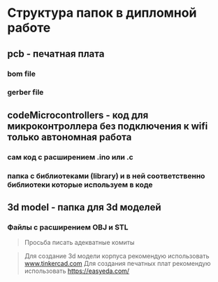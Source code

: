 # Структура папок в дипломной работе
## pcb - печатная плата
### bom file 
### gerber file

## codeMicrocontrollers - код для микроконтроллера без подключения к wifi только автономная работа
### сам код с расширением .ino или .c
### папка с библиотеками (library) и в ней соответственно библиотеки которые используем в коде

## 3d model - папка для 3d моделей 
### Файлы с расширением OBJ и STL

> Просьба писать адекватные комиты 


> Для создание 3d модели корпуса рекомендую использовать www.tinkercad.com
> Для создания печатных плат рекомендую использовать https://easyeda.com/


